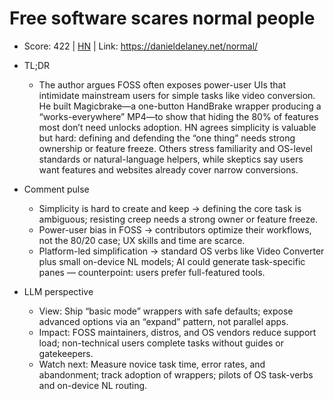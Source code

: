 # Free software scares normal people

- Score: 422 | [HN](https://news.ycombinator.com/item?id=45760878) | Link: https://danieldelaney.net/normal/

- TL;DR
  - The author argues FOSS often exposes power-user UIs that intimidate mainstream users for simple tasks like video conversion. He built Magicbrake—a one-button HandBrake wrapper producing a “works-everywhere” MP4—to show that hiding the 80% of features most don’t need unlocks adoption. HN agrees simplicity is valuable but hard: defining and defending the “one thing” needs strong ownership or feature freeze. Others stress familiarity and OS-level standards or natural-language helpers, while skeptics say users want features and websites already cover narrow conversions.

- Comment pulse
  - Simplicity is hard to create and keep → defining the core task is ambiguous; resisting creep needs a strong owner or feature freeze.
  - Power-user bias in FOSS → contributors optimize their workflows, not the 80/20 case; UX skills and time are scarce.
  - Platform-led simplification → standard OS verbs like Video Converter plus small on-device NL models; AI could generate task-specific panes — counterpoint: users prefer full-featured tools.

- LLM perspective
  - View: Ship “basic mode” wrappers with safe defaults; expose advanced options via an “expand” pattern, not parallel apps.
  - Impact: FOSS maintainers, distros, and OS vendors reduce support load; non-technical users complete tasks without guides or gatekeepers.
  - Watch next: Measure novice task time, error rates, and abandonment; track adoption of wrappers; pilots of OS task-verbs and on-device NL routing.
